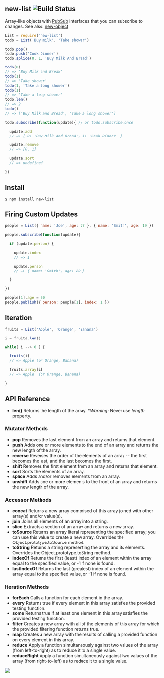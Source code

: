 ## new-list ![Build Status](https://travis-ci.org/azer/new-list.png)

Array-like objects with [PubSub](http://github.com/azer/pubsub) interfaces that you can subscribe to
changes. See also: [new-object](https://github.com/azer/new-object)

```js
List = require('new-list')
todo = List('Buy milk', 'Take shower')

todo.pop()
todo.push('Cook Dinner')
todo.splice(0, 1, 'Buy Milk And Bread')

todo(0)
// => 'Buy Milk and Break'
todo(1)
// => 'Take shower'
todo(1, 'Take a long shower')
todo(1)
// => 'Take a long shower'
todo.len()
// => 2
todo()
// => ['Buy Milk and Bread', 'Take a long shower']

todo.subscribe(function(update){ // or todo.subscribe.once

  update.add
  // => { 0: 'Buy Milk And Bread', 1: 'Cook Dinner' }

  update.remove
  // => [0, 1]

  update.sort
  // => undefined

})
```

## Install

```bash
$ npm install new-list
```

## Firing Custom Updates

```js
people = List({ name: 'Joe', age: 27 }, { name: 'Smith', age: 19 })

people.subscribe(function(update){

  if (update.person) {

    update.index
    // => 1

    update.person
    // => { name: 'Smith', age: 20 }

  }

})

people[1].age = 20
people.publish({ person: people[1], index: 1 })
```

## Iteration

```js
fruits = List('Apple', 'Orange', 'Banana')

i = fruits.len()

while( i --> 0 ) {

  fruits(i)
  // => Apple (or Orange, Banana)

  fruits.array[i]
  // => Apple  (or Orange, Banana)

}
```

## API Reference

* **len()** Returns the length of the array. **Warning:* Never use *length* property.

### Mutator Methods

* **pop** Removes the last element from an array and returns that element.
* **push** Adds one or more elements to the end of an array and returns the new length of the array.
* **reverse** Reverses the order of the elements of an array -- the first becomes the last, and the last becomes the first.
* **shift** Removes the first element from an array and returns that element.
* **sort** Sorts the elements of an array.
* **splice** Adds and/or removes elements from an array.
* **unshift** Adds one or more elements to the front of an array and returns the new length of the array.

### Accessor Methods

* **concat** Returns a new array comprised of this array joined with other array(s) and/or value(s).
* **join** Joins all elements of an array into a string.
* **slice** Extracts a section of an array and returns a new array.
* **toSource** Returns an array literal representing the specified array; you can use this value to create a new array. Overrides the Object.prototype.toSource method.
* **toString** Returns a string representing the array and its elements. Overrides the Object.prototype.toString method.
* **indexOf** Returns the first (least) index of an element within the array equal to the specified value, or -1 if none is found.
* **lastIndexOf** Returns the last (greatest) index of an element within the array equal to the specified value, or -1 if none is found.

### Iteration Methods

* **forEach** Calls a function for each element in the array.
* **every** Returns true if every element in this array satisfies the provided testing function.
* **some** Returns true if at least one element in this array satisfies the provided testing function.
* **filter** Creates a new array with all of the elements of this array for which the provided filtering function returns true.
* **map** Creates a new array with the results of calling a provided function on every element in this array.
* **reduce** Apply a function simultaneously against two values of the array (from left-to-right) as to reduce it to a single value.
* **reduceRight** Apply a function simultaneously against two values of the array (from right-to-left) as to reduce it to a single value.

![](https://dl.dropboxusercontent.com/s/gquje0z7y7oro4f/npmel_10.jpg)
